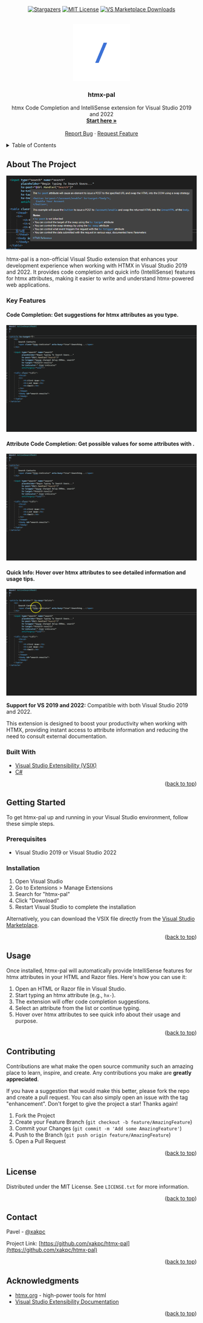 <!-- Improved compatibility of back to top link: See: https://github.com/othneildrew/Best-README-Template/pull/73 -->
<a name="readme-top"></a>

<div align="center">
  
<!-- [![GitHub Actions Workflow Status][actions-shield]][actions-url]-->
[![Stargazers][stars-shield]][stars-url]
[![MIT License][license-shield]][license-url]
[![VS Marketplace Downloads][vsm-shield]][vsm-url]

</div>

<!-- PROJECT LOGO -->
<br />
<div align="center">
  <a href="https://github.com/xakpc/HtmxPal/">
    <img src="resources/htmx-icon.png" alt="Logo" width="150" height="150">
  </a>

<h3 align="center">htmx-pal</h3>

  <p align="center">
    htmx Code Completion and IntelliSense extension for Visual Studio 2019 and 2022
    <br />
    <a href="#getting-started"><strong>Start here »</strong></a>
    <br />
    <br />
    <a href="https://github.com/xakpc/HtmxPal/issues/new?labels=bug&template=bug-report---.md">Report Bug</a>
    ·
    <a href="https://github.com/xakpc/HtmxPal/issues/new?labels=enhancement&template=feature-request---.md">Request Feature</a>
  </p>
</div>

<!-- TABLE OF CONTENTS -->
<details>
  <summary>Table of Contents</summary>
  <ol>
    <li>
      <a href="#about-the-project">About The Project</a>
      <ul>
        <li><a href="#built-with">Built With</a></li>
      </ul>
    </li>
    <li>
      <a href="#getting-started">Getting Started</a>
      <ul>
        <li><a href="#prerequisites">Prerequisites</a></li>
        <li><a href="#installation">Installation</a></li>
      </ul>
    </li>
    <li><a href="#usage">Usage</a></li>
    <li><a href="#contributing">Contributing</a></li>
    <li><a href="#license">License</a></li>
    <li><a href="#contact">Contact</a></li>
    <li><a href="#acknowledgments">Acknowledgments</a></li>
  </ol>
</details>

<!-- ABOUT THE PROJECT -->
## About The Project

![htmx-pal Extension Screenshot](https://github.com/xakpc/HtmxPal/blob/master/resources/screenshot.png)

htmx-pal is a non-official Visual Studio extension that enhances your development experience when working with HTMX in Visual Studio 2019 and 2022. 
It provides code completion and quick info (IntelliSense) features for htmx attributes, making it easier to write and understand htmx-powered web applications.

### Key Features

#### **Code Completion:** Get suggestions for htmx attributes as you type.

![htmx-pal Extension Screenshot](https://github.com/xakpc/HtmxPal/blob/master/resources/code-completion-1.gif)

#### **Attribute Code Completion:** Get possible values for some attributes with .

![htmx-pal Extension Screenshot](https://github.com/xakpc/HtmxPal/blob/master/resources/code-completion-2.gif)

#### **Quick Info:** Hover over htmx attributes to see detailed information and usage tips.

![htmx-pal Extension Screenshot](https://github.com/xakpc/HtmxPal/blob/master/resources/intelli-sense-1.gif)

**Support for VS 2019 and 2022:** Compatible with both Visual Studio 2019 and 2022.

This extension is designed to boost your productivity when working with HTMX, providing instant access to attribute information and reducing the need to consult external documentation.

### Built With

- [Visual Studio Extensibility (VSIX)](https://docs.microsoft.com/en-us/visualstudio/extensibility/starting-to-develop-visual-studio-extensions?view=vs-2022)
- [C#](https://docs.microsoft.com/en-us/dotnet/csharp/)

<p align="right">(<a href="#readme-top">back to top</a>)</p>

<!-- GETTING STARTED -->
## Getting Started

To get htmx-pal up and running in your Visual Studio environment, follow these simple steps.

### Prerequisites

- Visual Studio 2019 or Visual Studio 2022

### Installation

1. Open Visual Studio
2. Go to Extensions > Manage Extensions
3. Search for "htmx-pal"
4. Click "Download"
5. Restart Visual Studio to complete the installation

Alternatively, you can download the VSIX file directly from the [Visual Studio Marketplace](https://marketplace.visualstudio.com/items?itemName=xakpc.HtmxPal).

<p align="right">(<a href="#readme-top">back to top</a>)</p>

<!-- USAGE EXAMPLES -->
## Usage

Once installed, htmx-pal will automatically provide IntelliSense features for htmx attributes in your HTML and Razor files. 
Here's how you can use it:

1. Open an HTML or Razor file in Visual Studio.
2. Start typing an htmx attribute (e.g., `hx-`).
3. The extension will offer code completion suggestions.
4. Select an attribute from the list or continue typing.
5. Hover over htmx attributes to see quick info about their usage and purpose.

<p align="right">(<a href="#readme-top">back to top</a>)</p>

<!-- CONTRIBUTING -->
## Contributing

Contributions are what make the open source community such an amazing place to learn, inspire, and create. Any contributions you make are **greatly appreciated**.

If you have a suggestion that would make this better, please fork the repo and create a pull request. You can also simply open an issue with the tag "enhancement".
Don't forget to give the project a star! Thanks again!

1. Fork the Project
2. Create your Feature Branch (`git checkout -b feature/AmazingFeature`)
3. Commit your Changes (`git commit -m 'Add some AmazingFeature'`)
4. Push to the Branch (`git push origin feature/AmazingFeature`)
5. Open a Pull Request

<p align="right">(<a href="#readme-top">back to top</a>)</p>

<!-- LICENSE -->
## License

Distributed under the MIT License. See `LICENSE.txt` for more information.

<p align="right">(<a href="#readme-top">back to top</a>)</p>

<!-- CONTACT -->
## Contact

Pavel - [@xakpc](https://twitter.com/xakpc)

Project Link: [https://github.com/xakpc/htmx-pal](https://github.com/xakpc/htmx-pal)

<p align="right">(<a href="#readme-top">back to top</a>)</p>

<!-- ACKNOWLEDGMENTS -->
## Acknowledgments

* [htmx.org](https://htmx.org/) - high-power tools for html
* [Visual Studio Extensibility Documentation](https://docs.microsoft.com/en-us/visualstudio/extensibility)

<p align="right">(<a href="#readme-top">back to top</a>)</p>

<!-- MARKDOWN LINKS & IMAGES -->
[stars-shield]: https://img.shields.io/github/stars/xakpc/HtmxPal.svg?style=for-the-badge
[stars-url]: https://github.com/xakpc/HtmxPal/stargazers
[license-shield]: https://img.shields.io/github/license/xakpc/HtmxPal?style=for-the-badge
[license-url]: https://github.com/xakpc/HtmxPal/blob/master/LICENSE.txt
[vsm-shield]: https://img.shields.io/visual-studio-marketplace/d/xakpc.HtmxPal?style=for-the-badge&logo=visualstudio
[vsm-url]: https://marketplace.visualstudio.com/items?itemName=xakpc.HtmxPal
[actions-shield]: https://img.shields.io/github/actions/workflow/status/xakpc/HtmxPal/build.yml?style=for-the-badge&logo=github
[actions-url]: https://github.com/xakpc/HtmxPal/actions
